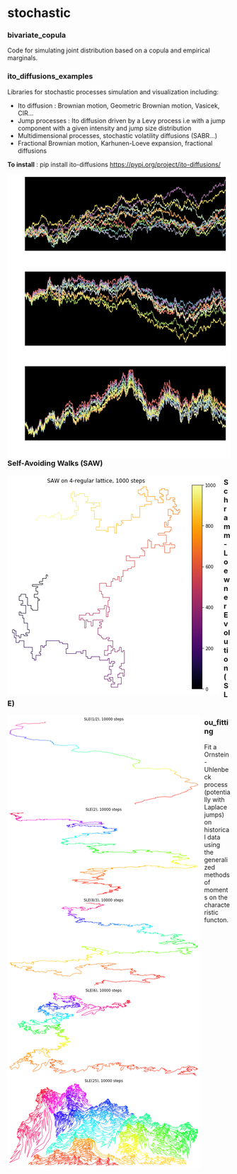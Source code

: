 # stochastic

### bivariate_copula
Code for simulating joint distribution based on a copula and empirical marginals.

### ito_diffusions_examples
Libraries for stochastic processes simulation and visualization including:
* Ito diffusion : Brownian motion, Geometric Brownian motion, Vasicek, CIR...
* Jump processes : Ito diffusion driven by a Levy process i.e with a jump component with a given intensity and jump size distribution
* Multidimensional processes, stochastic volatility diffusions (SABR...)
* Fractional Brownian motion, Karhunen-Loeve expansion, fractional diffusions

**To install** : pip install ito-diffusions
https://pypi.org/project/ito-diffusions/

<img src="./examples/ito_diffusions_examples/brownian_sheaf.png"
     style="float: left; margin-right: 10px;" />

### Self-Avoiding Walks (SAW)

<img src="./saw/saw_square.png"
     style="float: left; margin-right: 10px;" />

### Schramm-Loewner Evolution (SLE)

<img src="./sle/sle.png"
     style="float: left; margin-right: 10px;" />

### ou_fitting
Fit a Ornstein-Uhlenbeck process (potentially with Laplace jumps) on historical data using the generalized methods of moments on the characteristic functon.
